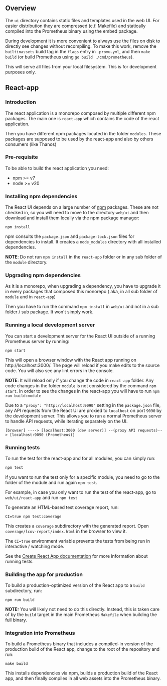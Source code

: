 ## Overview
The `ui` directory contains static files and templates used in the web UI. For
easier distribution they are compressed (c.f. Makefile) and statically compiled
into the Prometheus binary using the embed package.

During development it is more convenient to always use the files on disk to
directly see changes without recompiling.
To make this work, remove the `builtinassets` build tag in the `flags` entry
in `.promu.yml`, and then `make build` (or build Prometheus using
`go build ./cmd/prometheus`).

This will serve all files from your local filesystem. This is for development purposes only.

## React-app

### Introduction

The react application is a monorepo composed by multiple different npm packages. The main one is `react-app` which
contains the code of the react application.

Then you have different npm packages located in the folder `modules`. These packages are supposed to be used by the
react-app and also by others consumers (like Thanos)

### Pre-requisite

To be able to build the react application you need:

* npm >= v7
* node >= v20

### Installing npm dependencies

The React UI depends on a large number of [npm](https://www.npmjs.com/) packages. These are not checked in, so you will
need to move to the directory `web/ui` and then download and install them locally via the npm package manager:

    npm install

npm consults the `package.json` and `package-lock.json` files for dependencies to install. It creates a `node_modules`
directory with all installed dependencies.

**NOTE**: Do not run `npm install` in the `react-app` folder or in any sub folder of the `module` directory.

### Upgrading npm dependencies

As it is a monorepo, when upgrading a dependency, you have to upgrade it in every packages that composed this monorepo (
aka, in all sub folder of `module` and in `react-app`)

Then you have to run the command `npm install` in `web/ui` and not in a sub folder / sub package. It won't simply work.

### Running a local development server

You can start a development server for the React UI outside of a running Prometheus server by running:

    npm start

This will open a browser window with the React app running on http://localhost:3000/. The page will reload if you make
edits to the source code. You will also see any lint errors in the console.

**NOTE**: It will reload only if you change the code in `react-app` folder. Any code changes in the folder `module` is
not considered by the command `npm start`. In order to see the changes in the react-app you will have to
run `npm run build:module`

Due to a `"proxy": "http://localhost:9090"` setting in the `package.json` file, any API requests from the React UI are
proxied to `localhost` on port `9090` by the development server. This allows you to run a normal Prometheus server to
handle API requests, while iterating separately on the UI.

    [browser] ----> [localhost:3000 (dev server)] --(proxy API requests)--> [localhost:9090 (Prometheus)]

### Running tests

To run the test for the react-app and for all modules, you can simply run:

```bash
npm test
```

if you want to run the test only for a specific module, you need to go to the folder of the module and run
again `npm test`.

For example, in case you only want to run the test of the react-app, go to `web/ui/react-app` and run `npm test`

To generate an HTML-based test coverage report, run:

    CI=true npm test:coverage

This creates a `coverage` subdirectory with the generated report. Open `coverage/lcov-report/index.html` in the browser
to view it.

The `CI=true` environment variable prevents the tests from being run in interactive / watching mode.

See the [Create React App documentation](https://create-react-app.dev/docs/running-tests/) for more information about
running tests.

### Building the app for production

To build a production-optimized version of the React app to a `build` subdirectory, run:

    npm run build

**NOTE:** You will likely not need to do this directly. Instead, this is taken care of by the `build` target in the main
Prometheus `Makefile` when building the full binary.

### Integration into Prometheus

To build a Prometheus binary that includes a compiled-in version of the production build of the React app, change to the
root of the repository and run:

    make build

This installs dependencies via npm, builds a production build of the React app, and then finally compiles in all web
assets into the Prometheus binary.
